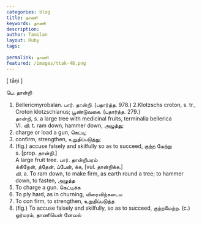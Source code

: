 ```yaml
---
categories: blog
title: தாணி
keywords: தாணி
description: 
author: Tamilan
layout: Ruby
tags: 
 
permalink: தாணி
featured: /images/ttak-48.png
---
```

  
[ tāṇi ]  
  
பெ. தான்றி  
1. Bellericmyrobalan. பார். தான்றி. (பதார்த்த. 978.) 2.Klotzschs croton, s. tr., Croton klotzschianus; பூண்டுவகை. (பதார்த்த. 279.)  
தான்றி, s. a large tree with medicinal fruits, terminalia bellerica  
VI. வி. t. ram down, hammer down, அழுத்து;  
2. charge or load a gun, கெட்டி;  
3. confirm, strengthen, உறுதிப்படுத்து;  
4. (fig.) accuse falsely and skilfully so as to succeed, குற்ற மேற்று  
s. [prop. தான்றி.]  
A large fruit tree. பார். தான்றிமரம்  
க்கிறேன், த்தேன், ப்பேன், க்க, [vul. தான்றிக்க.]  
வி. a. To ram down, to make firm, as earth round a tree; to hammer down, to fasten, அழுத்த  
2. To charge a gun. கெட்டிக்க  
3. To ply hard, as in churning, விரைவிற்கடைய  
4. To con firm, to strengthen, உறுதிப்படுத்த  
5. (fig.) To accuse falsely and skilfully, so as to succeed, குற்றமேற்ற. (c.)  
ஓர்மரம், தாணியென் னேவல்